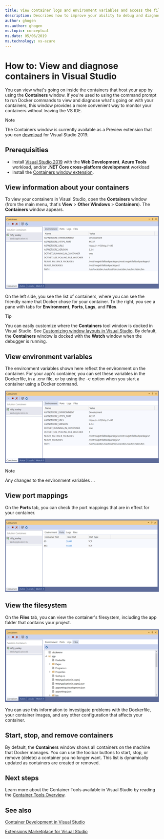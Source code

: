 ```yaml
---
title: View container logs and environment variables and access the filesystem.
description: Describes how to improve your ability to debug and diagnose your container-based apps in Visual Studio by using a tool window  to see what's going on inside the containers that host your app.
author: ghogen
ms.author: ghogen
ms.topic: conceptual
ms.date: 05/06/2019
ms.technology: vs-azure
---
```

# How to: View and diagnose containers in Visual Studio

You can view what's going on inside the containers that host your app by using the **Containers** window. If you're used to using the command prompt to run Docker commands to view and diagnose what's going on with your containers, this window provides a more convenient way to monitor your containers without leaving the VS IDE.

> [!NOTE]
> The Containers window is currently available as a Preview extension that you can [download](https://aka.ms/vscontainerspreview) for Visual Studio 2019.

## Prerequisities

- Install [Visual Studio 2019](https://visualstudio.microsoft.com/downloads/?utm_medium=microsoft&utm_source=docs.microsoft.com&utm_campaign=inline+link&utm_content=download+vs2019) with the **Web Development**, **Azure Tools** workload, and/or **.NET Core cross-platform development** workload
- Install the [Containers window extension](https://aka.ms/vscontainerspreview).

## View information about your containers

To view your containers in Visual Studio, open the **Containers** window (from the main menu, that's **View** > **Other Windows** > **Containers**).  The **Containers** window appears.

![Screenshot of Environment tab in Containers window](media/view-and-diagnose-containers/container-environment-vars.png)

On the left side, you see the list of containers, where you can see the friendly name that Docker chose for your container. To the right, you see a pane with tabs for **Environment**, **Ports**, **Logs**, and **Files**.

> [!TIP]
> You can easily customize where the **Containers** tool window is docked in Visual Studio. See [Customizing window layouts in Visual Studio](/visualstudio/ide/customizing-window-layouts-in-visual-studio). By default, the **Containers** window is docked with the **Watch** window when the debugger is running.

## View environment variables

The environment variables shown here reflect the environment on the container. For your app's container, you can set these variables in the Dockerfile, in a .env file, or by using the -e option when you start a container using a Docker command.

![Screenshot of Environment tab in Containers window](media/view-and-diagnose-containers/container-environment-vars.png)

> [!NOTE]
> Any changes to the environment variables ... 

## View port mappings

On the **Ports** tab, you can check the port mappings that are in effect for your container.

![Screenshot of Ports tab in Containers window](media/view-and-diagnose-containers/container-ports.png)

## View the filesystem

On the **Files** tab, you can view the container's filesystem, including the app folder that contains your project.

![Screenshot of Files tab in Containers window](media/view-and-diagnose-containers/container-filesystem.png)

You can use this information to investigate problems with the Dockerfile, your container images, and any other configuration that affects your container.

## Start, stop, and remove containers

By default, the **Containers** window shows all containers on the machine that Docker manages. You can use the toolbar buttons to start, stop, or remove (delete) a container you no longer want.  This list is dynamically updated as containers are created or removed.

## Next steps

Learn more about the Container Tools available in Visual Studio by reading the [Container Tools Overview](overview.md).

## See also

[Container Development in Visual Studio](/visualstudio/containers)

[Extensions Marketplace for Visual Studio](https://marketplace.visualstudio.com/)
